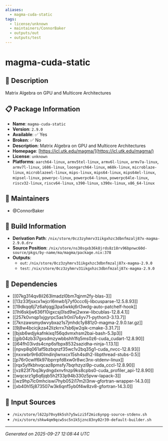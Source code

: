 ```yaml
---
aliases:
  - magma-cuda-static
tags:
  - license/unknown
  - maintainers/ConnorBaker
  - outputs/out
  - outputs/test
---
```


# magma-cuda-static

## 📝 Description

Matrix Algebra on GPU and Multicore Architectures

## 📋 Package Information

- **Name**: `magma-cuda-static`
- **Version**: `2.9.0`
- **Available**: ✅ Yes
- **Broken**: ✅ No
- **Description**: Matrix Algebra on GPU and Multicore Architectures
- **Homepage**: [https://icl.utk.edu/magma/](https://icl.utk.edu/magma/)
- **License**: `unknown`
- **Platforms**: `aarch64-linux`, `armv5tel-linux`, `armv6l-linux`, `armv7a-linux`, `armv7l-linux`, `i686-linux`, `loongarch64-linux`, `m68k-linux`, `microblaze-linux`, `microblazeel-linux`, `mips-linux`, `mips64-linux`, `mips64el-linux`, `mipsel-linux`, `powerpc-linux`, `powerpc64-linux`, `powerpc64le-linux`, `riscv32-linux`, `riscv64-linux`, `s390-linux`, `s390x-linux`, `x86_64-linux`
## 👥 Maintainers

- @ConnorBaker


## 🔧 Build Information

- **Derivation Path**: `/nix/store/0cz3zyhmrv31ikgxhzc3dbnfmzalj87x-magma-2.9.0.drv`
- **Source Position**: `/nix/store/ns30sqxb36k8jrds8z18rv96bpnwc60d-source/pkgs/by-name/ma/magma/package.nix:378`
- **Outputs**:
  - `out`:  `/nix/store/0cz3zyhmrv31ikgxhzc3dbnfmzalj87x-magma-2.9.0`
  - `test`:  `/nix/store/0cz3zyhmrv31ikgxhzc3dbnfmzalj87x-magma-2.9.0`

## 🔗 Dependencies

- [[07kg314qv8il263lmadzl0bm7qjnm2fy-blas-3]]
- [[13z33fjsxcx1wjcrl6mwb1j7yf0ccc6j-libcusparse-12.5.8.93]]
- [[19dkqq6j7z6ahjqgj3pa5wkkj6rl3wdg-auto-patchelf-hook]]
- [[1hl6skljw636f10igxcsj0lsd9wj2wxw-libcublas-12.8.4.1]]
- [[257k0vnqp1xjgyrpc5as1r0nl7s4yv71-python3-3.13.7]]
- [[7knzawsmydwvybxaz1s7jmhdc1y881z0-magma-2.9.0.tar.gz]]
- [[9j8w4bcicjkza42lizkrrx7sb6jw2qik-cmake-3.31.7]]
- [[bjsb6wdjykafnkixq156qdvmxhsm2bai-bash-5.3p3]]
- [[gib04zb3i7gxsdmzywbbshh1fq5ms0z6-cuda_cudart-12.8.90]]
- [[i64fh03ivds4cnp6sfbpx8532sazidha-ninja-1.13.1]]
- [[npvp8q061af5bzbqnzf35wc1v2bq35g1-cuda_nvcc-12.8.93]]
- [[nxxwbr9r6d0lmdinjlwnxcx15sh4sdh2-libpthread-stubs-0.5]]
- [[p76r0cwlf6k97ibprrpfd8xw0r8wc3nx-stdenv-linux]]
- [[rqx5ylfkbhvqcaz8pmsfy7bqrhzyzi9p-cuda_cccl-12.8.90]]
- [[vz823f7bq3kydngdxnvfnzp9ks8cpbs0-cuda_profiler_api-12.8.90]]
- [[wqcsrz1g6q6jqb5h2f33p94b330z5pvw-lapack-3]]
- [[wz9hp7lc0mhciswi7hyb052i17m2l3nw-gfortran-wrapper-14.3.0]]
- [[xb40h15j873507w3k6qnf5yb0f4w8zv8-gfortran-14.3.0]]

## 📁 Input Sources

- `/nix/store/l622p70vy8k5sh7y5wizi5f2mic6ynpg-source-stdenv.sh`
- `/nix/store/shkw4qm9qcw5sc5n1k5jznc83ny02r39-default-builder.sh`

---
*Generated on 2025-09-27 12:08:44 UTC*
